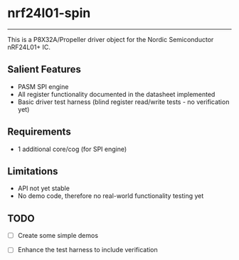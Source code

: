 # nrf24l01-spin
---------------

This is a P8X32A/Propeller driver object for the Nordic Semiconductor nRF24L01+ IC.

## Salient Features

* PASM SPI engine
* All register functionality documented in the datasheet implemented
* Basic driver test harness (blind register read/write tests - no verification yet)

## Requirements

* 1 additional core/cog (for SPI engine)

## Limitations

* API not yet stable
* No demo code, therefore no real-world functionality testing yet

## TODO

- [ ] Create some simple demos
- [ ] Enhance the test harness to include verification

